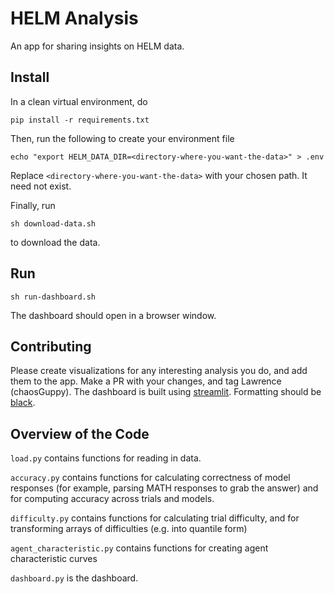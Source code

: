 # HELM Analysis

An app for sharing insights on HELM data.

## Install

In a clean virtual environment, do

```
pip install -r requirements.txt
```

Then, run the following to create your environment file

```
echo "export HELM_DATA_DIR=<directory-where-you-want-the-data>" > .env
```

Replace `<directory-where-you-want-the-data>` with your chosen path. It need not exist.

Finally, run

```
sh download-data.sh
```

to download the data.

## Run

```
sh run-dashboard.sh
```

The dashboard should open in a browser window.

## Contributing

Please create visualizations for any interesting analysis you do, and add them to the app.
Make a PR with your changes, and tag Lawrence (chaosGuppy).
The dashboard is built using [streamlit](https://docs.streamlit.io/).
Formatting should be [black](https://github.com/psf/black).

## Overview of the Code

`load.py` contains functions for reading in data.

`accuracy.py` contains functions for calculating correctness of model responses
(for example, parsing MATH responses to grab the answer) and for computing accuracy across trials and models.

`difficulty.py` contains functions for calculating trial difficulty, and for transforming arrays of difficulties (e.g. into quantile form)

`agent_characteristic.py` contains functions for creating agent characteristic curves

`dashboard.py` is the dashboard.
